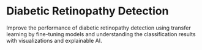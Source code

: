 # Diabetic Retinopathy Detection
 Improve the performance of diabetic retinopathy detection using transfer learning by fine-tuning  models and understanding the classification results with visualizations and explainable AI.
